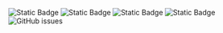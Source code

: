 ![Static Badge](https://img.shields.io/badge/blacklists-60-000000) ![Static Badge](https://img.shields.io/badge/blacklisted-2523020-cc0000) ![Static Badge](https://img.shields.io/badge/whitelisted-2244-00CC00) ![Static Badge](https://img.shields.io/badge/streaming_blacklist-28107-000000) ![GitHub issues](https://img.shields.io/github/issues/fabriziosalmi/blacklists)
